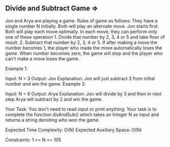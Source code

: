 Divide and Subtract Game  =>
-------------------------



Jon and Arya are playing a game. Rules of game as follows:
  They have a single number N initially.
   Both will play an alternate move. Jon starts first.
   Both will play each move optimally.
   In each move, they can perform only one of these operation
          1. Divide that number by 2, 3, 4 or 5 and take floor of result.
          2. Subtract that number by 2, 3, 4 or 5.
   If after making a move the number becomes 1, the player who made the move automatically loses the game.
   When number becomes zero, the game will stop and the player who can't make a move loses the game.

 

Example 1:

Input:
N = 3
Output:
Jon
Explanation:
Jon will just subtract 3 from initial
number and win the game.
Example 2:

Input:
N = 6
Output:
Arya
Explanation:
Jon will divide by 3 and then in next step
Arya will subtract by 2 and win the game.
 

Your Task:
You don't need to read input or print anything. Your task is to complete the function divAndSub() which takes an Integer N as input and returns a string denoting who won the game.

 

Expected Time Complexity: O(N)
Expected Auxiliary Space: O(N)

 

Constraints:
1 <= N <= 105

